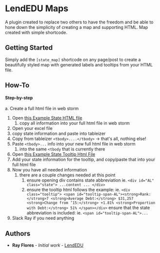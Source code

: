 # LendEDU Maps

A plugin created to replace two others to have the freedom and be able to hone down the simplicity of creating a map and supporting HTML.  Map created with simple shortcode.

## Getting Started

Simply add the `[state_map]` shortcode on any page/post to create a beautifully styled map with generated labels and tooltips from your HTML file.

## How-To

#### Step-by-step
a. Create a full html file in web storm
1. Open [this Example State HTML file](/example-state.html)
    1. copy all information into your full html file in web storm 
2. Open your excel file
3. copy state information and paste into tableizer
4. Copy from tableizer `<tbody>....</tbody>` -> that's all, nothing else!
5. Paste `<tbody>...` info into your new full html file in web storm
    1. into the same `<tbody` that is currently there
6. Open [this Example State Tooltip Html File](/example-state-tooltip.html)
7. Add your state information for the tooltip, and copy/paste that into your full html file 
8. Now you have all needed information 
    1. there are a couple changes needed at this point
        1. ensure opening div contains state abbreviation ie. `<div id="AL" class="state">
        ...content ... </div>`
        2. ensure the tooltip html follows the example: ie.
        `<div class="tooltip">
        <span id="tooltip-span-AL"><strong>Rank:</strong>7
        <strong>Average Debt:</strong> $31,257
        <strong>Change from ’15:</strong> +1.81%
        <strong>Proportion with Debt:</strong> 51%
        </span></div>`
        ensure that the state abbreviation is included: ie. `<span id="tooltip-span-AL">...`
 9. Slack Ray if you need anything
 
## Authors

* **Ray Flores** - *Initial work* - [LendEDU](https://github.com/mclenhard/lendedu-plugins/tree/master/lendedu-maps)
